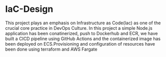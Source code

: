 # IaC-Design

This project plays an emphasis on Infrastructure as Code(Iac) as one of the crucial core practice in DevOps Culture.
In this project a simple Node.js application has been conatinerized, push to Dockerhub and ECR, we have built a CICD pipeline using GitHub Actions and the containerized image has been deployed on ECS.Provisioning and configuration of resources have been done using terraform and AWS Fargate
